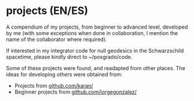 # projects (EN/ES)
A compendium of my projects, from beginner to advanced level, developed by me (with some exceptions when done in collaboration, I mention the name of the collaborator where required).

If interested in my integrator code for null geodesics in the Schwarzschild spacetime, please kindly direct to ~/posgrado/code.

Some of these projects were found, and readapted from other places. The ideas for developing others were obtained from:

<ul>
<li> Projects from  <a href="https://github.com/karan/Projects"> github.com/karan/ </a></li>
<li> Beginner projects from <a href="https://web.archive.org/web/20180612183650if_/https://github.com/jorgegonzalez/beginner-projects"> github.com/jorgegonzalez/ </a></li>
</ul>
